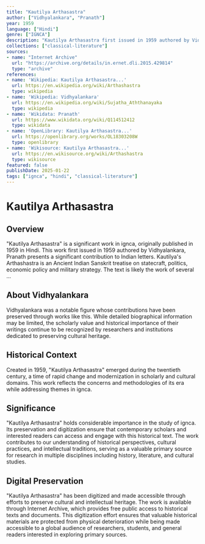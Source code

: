 ```yaml
---
title: "Kautilya Arthasastra"
author: ["Vidhyalankara", "Pranath"]
year: 1959
language: ["Hindi"]
genre: ["IGNCA"]
description: "Kautilya Arthasastra first issued in 1959 authored by Vidhyalankara, Pranath presents a significant contribution to Indian letters. Kautilya's Arthashastra is an Ancient Indian Sanskrit treatise on statecraft, politics, economic policy and military strategy. The text is likely the work of several ..."
collections: ["classical-literature"]
sources:
- name: "Internet Archive"
  url: "https://archive.org/details/in.ernet.dli.2015.429814"
  type: "archive"
references:
- name: 'Wikipedia: Kautilya Arthasastra...'
  url: https://en.wikipedia.org/wiki/Arthashastra
  type: wikipedia
- name: 'Wikipedia: Vidhyalankara'
  url: https://en.wikipedia.org/wiki/Sujatha_Aththanayaka
  type: wikipedia
- name: 'Wikidata: Pranath'
  url: https://www.wikidata.org/wiki/Q114512412
  type: wikidata
- name: 'OpenLibrary: Kautilya Arthasastra...'
  url: https://openlibrary.org/works/OL18303208W
  type: openlibrary
- name: 'Wikisource: Kautilya Arthasastra...'
  url: https://en.wikisource.org/wiki/Arthashastra
  type: wikisource
featured: false
publishDate: 2025-01-22
tags: ["ignca", "hindi", "classical-literature"]
---
```

# Kautilya Arthasastra

## Overview

"Kautilya Arthasastra" is a significant work in ignca, originally published in 1959 in Hindi. This work first issued in 1959 authored by Vidhyalankara, Pranath presents a significant contribution to Indian letters. Kautilya's Arthashastra is an Ancient Indian Sanskrit treatise on statecraft, politics, economic policy and military strategy. The text is likely the work of several ...

## About Vidhyalankara

Vidhyalankara was a notable figure whose contributions have been preserved through works like this. While detailed biographical information may be limited, the scholarly value and historical importance of their writings continue to be recognized by researchers and institutions dedicated to preserving cultural heritage.

## Historical Context

Created in 1959, "Kautilya Arthasastra" emerged during the twentieth century, a time of rapid change and modernization in scholarly and cultural domains. This work reflects the concerns and methodologies of its era while addressing themes in ignca.

## Significance

"Kautilya Arthasastra" holds considerable importance in the study of ignca. Its preservation and digitization ensure that contemporary scholars and interested readers can access and engage with this historical text. The work contributes to our understanding of historical perspectives, cultural practices, and intellectual traditions, serving as a valuable primary source for research in multiple disciplines including history, literature, and cultural studies.

## Digital Preservation

"Kautilya Arthasastra" has been digitized and made accessible through efforts to preserve cultural and intellectual heritage. The work is available through Internet Archive, which provides free public access to historical texts and documents. This digitization effort ensures that valuable historical materials are protected from physical deterioration while being made accessible to a global audience of researchers, students, and general readers interested in exploring primary sources.

